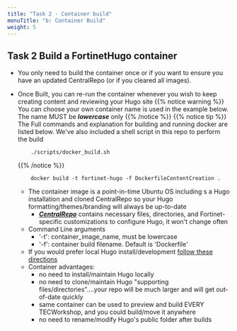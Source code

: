 ```yaml
---
title: "Task 2 - Container build"
menuTitle: "b: Container Build"
weight: 5
---
```


## Task 2 Build a FortinetHugo container

- You only need to build the container once or if you want to ensure you have an updated CentralRepo (or if you cleared all images).
- Once Built, you can re-run the container whenever you wish to keep creating content and reviewing your Hugo site
    {{% notice warning %}} You can choose your own container name <fortinet-hugo> is used in the example below.  The name MUST be **_lowercase_** only {{% /notice %}} 
    {{% notice tip %}} The Full commands and explanation for building and running docker are listed below.  We've also included a shell script in this repo to perform the build 
    ```
        ./scripts/docker_build.sh
    ```
    {{% /notice  %}}

    ```shell
        docker build -t fortinet-hugo -f DockerfileContentCreation .
   ```
   
    - The container image is a point-in-time Ubuntu OS including s a Hugo installation and cloned CentralRepo so your Hugo formatting/themes/branding will always be up-to-date
      - [**_CentralRepo_**](https://github.com/FortinetCloudCSE/CentralRepo) contains necessary files, directories, and Fortinet-specific customizations to configure Hugo, it won't change often 
    - Command Line arguments
      - '-t': container_image_name, must be lowercase
      - '-f': container build filename.  Default is 'Dockerfile'
    - If you would prefer local Hugo install/development [follow these directions](localhugoinstall.html)
    - Container advantages:
      - no need to install/maintain Hugo locally
      - no need to clone/maintain Hugo "supporting files/directories"....your repo will be much larger and will get out-of-date quickly
      - same container can be used to preview and build EVERY TECWorkshop, and you could build/move it anywhere
      - no need to rename/modify Hugo's public folder after builds
    